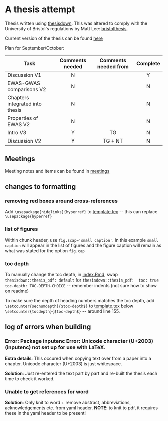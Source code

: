 # A thesis attempt

Thesis written using [thesisdown](https://github.com/ismayc/thesisdown). This was altered to comply with the University of Bristol's regulations by Matt Lee: [bristolthesis](https://github.com/mattlee821/bristolthesis).

Current version of the thesis can be found [here](index/_book/thesis.pdf)

Plan for September/October:

| Task                            | Comments needed | Comments needed from | Complete |
| ------------------------------- |:---------------:|:--------------------:|:--------:|
| Discussion V1                   | N 			  	| 					   | Y 		  |
| EWAS-GWAS comparisons V2        | N 			  	| 		               | N 		  |
| Chapters integrated into thesis | N 			  	|					   | N 		  |
| Properties of EWAS V2           | N 			  	| 			           | N 		  |
| Intro V3                        | Y 			  	| TG                   | N 		  |
| Discussion V2                   | Y 	  		  	| TG + NT         	   | N 		  |


## Meetings
Meeting notes and items can be found in [meetings](meetings)

## changes to formatting

### removing red boxes around cross-references

Add `\usepackage[hidelinks]{hyperref}` to [template.tex](index/template.tex) -- this can replace `\usepackage{hyperref}`

### list of figures

Within chunk header, use `fig.scap='small caption'`. In this example `small caption` will appear in the list of figures and the figure caption will remain as what was stated for the option `fig.cap`

### toc depth

To manually change the toc depth, in [index.Rmd](index/index.Rmd), swap `thesisdown::thesis_pdf: default` for 
` thesisdown::thesis_pdf: 
	toc: true
    toc-depth: TOC-DEPTH-CHOICE
` -- remember indents (not sure how to show on readme)

To make sure the depth of heading numbers matches the toc depth, add `  \setcounter{secnumdepth}{$toc-depth$}` to [template.tex](index/template.tex) below `\setcounter{tocdepth}{$toc-depth$}` -- around line 155.

## log of errors when building

### Error: Package inputenc Error: Unicode character (U+2003) (inputenc) not set up for use with LaTeX.

__Extra details__: This occured when copying text over from a paper into a chapter. Unicode character (U+2003) is just whitespace.

__Solution__: Just re-entered the text part by part and re-built the thesis each time to check it worked.

### Unable to get references for word

__Solution__: Only knit to word + remove abstract, abbreviations, acknowledgements etc. from yaml header. __NOTE__: to knit to pdf, it requires these in the yaml header to be present! 
